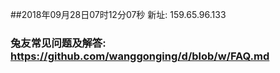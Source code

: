 ##2018年09月28日07时12分07秒 新址: 159.65.96.133
### 兔友常见问题及解答: https://github.com/wanggonging/d/blob/w/FAQ.md
